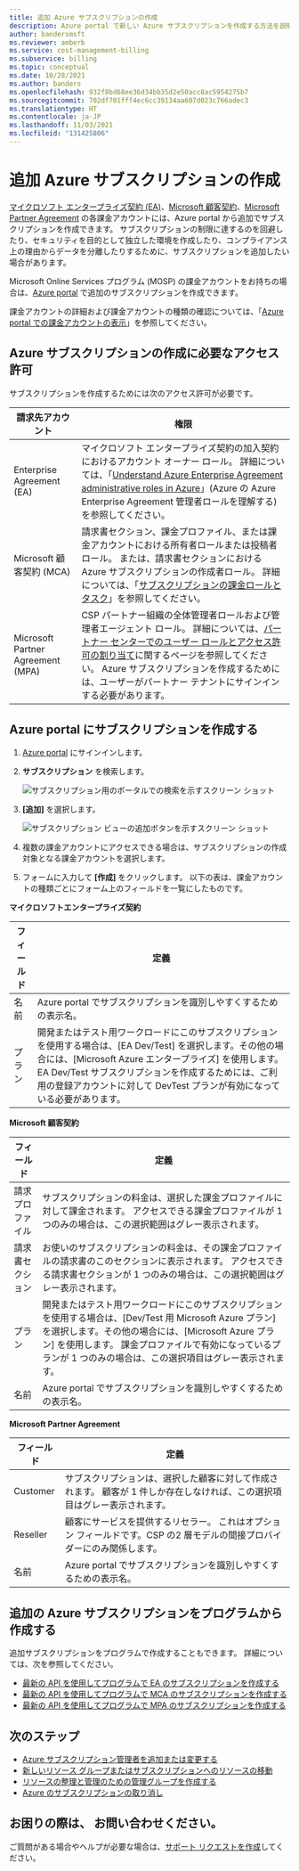 ```yaml
---
title: 追加 Azure サブスクリプションの作成
description: Azure portal で新しい Azure サブスクリプションを作成する方法を説明します。 課金アカウントのフォームに関する情報を参照して、使用可能なその他のリソースを確認してください。
author: bandersmsft
ms.reviewer: amberb
ms.service: cost-management-billing
ms.subservice: billing
ms.topic: conceptual
ms.date: 10/28/2021
ms.author: banders
ms.openlocfilehash: 932f8bd68ee36d34bb35d2e50acc8ac5954275b7
ms.sourcegitcommit: 702df701fff4ec6cc39134aa607d023c766adec3
ms.translationtype: HT
ms.contentlocale: ja-JP
ms.lasthandoff: 11/03/2021
ms.locfileid: "131425806"
---
```

# <a name="create-an-additional-azure-subscription"></a>追加 Azure サブスクリプションの作成

[マイクロソフト エンタープライズ契約 (EA)](https://azure.microsoft.com/pricing/enterprise-agreement/)、[Microsoft 顧客契約](https://azure.microsoft.com/pricing/purchase-options/microsoft-customer-agreement/)、[Microsoft Partner Agreement](https://www.microsoft.com/licensing/news/introducing-microsoft-partner-agreement) の各課金アカウントには、Azure portal から追加でサブスクリプションを作成できます。 サブスクリプションの制限に達するのを回避したり、セキュリティを目的として独立した環境を作成したり、コンプライアンス上の理由からデータを分離したりするために、サブスクリプションを追加したい場合があります。

Microsoft Online Services プログラム (MOSP) の課金アカウントをお持ちの場合は、[Azure portal](https://portal.azure.com/#blade/Microsoft_Azure_Billing/SubscriptionsBlade) で追加のサブスクリプションを作成できます。

課金アカウントの詳細および課金アカウントの種類の確認については、「[Azure portal での課金アカウントの表示](view-all-accounts.md)」を参照してください。

## <a name="permission-required-to-create-azure-subscriptions"></a>Azure サブスクリプションの作成に必要なアクセス許可

サブスクリプションを作成するためには次のアクセス許可が必要です。

|請求先アカウント  |権限  |
|---------|---------|
|Enterprise Agreement (EA) |  マイクロソフト エンタープライズ契約の加入契約におけるアカウント オーナー ロール。 詳細については、「[Understand Azure Enterprise Agreement administrative roles in Azure](understand-ea-roles.md)」(Azure の Azure Enterprise Agreement 管理者ロールを理解する) を参照してください。    |
|Microsoft 顧客契約 (MCA) |  請求書セクション、課金プロファイル、または課金アカウントにおける所有者ロールまたは投稿者ロール。 または、請求書セクションにおける Azure サブスクリプションの作成者ロール。  詳細については、「[サブスクリプションの課金ロールとタスク](understand-mca-roles.md#subscription-billing-roles-and-tasks)」を参照してください。    |
|Microsoft Partner Agreement (MPA) |   CSP パートナー組織の全体管理者ロールおよび管理者エージェント ロール。 詳細については、[パートナー センターでのユーザー ロールとアクセス許可の割り当て](/partner-center/permissions-overview)に関するページを参照してください。  Azure サブスクリプションを作成するためには、ユーザーがパートナー テナントにサインインする必要があります。   |

## <a name="create-a-subscription-in-the-azure-portal"></a>Azure portal にサブスクリプションを作成する

1. [Azure portal](https://portal.azure.com) にサインインします。
1. **サブスクリプション** を検索します。

   ![サブスクリプション用のポータルでの検索を示すスクリーン ショット](./media/create-subscription/billing-search-subscription-portal.png)

1. **[追加]** を選択します。

   ![サブスクリプション ビューの追加ボタンを示すスクリーン ショット](./media/create-subscription/subscription-add.png)

1. 複数の課金アカウントにアクセスできる場合は、サブスクリプションの作成対象となる課金アカウントを選択します。

1. フォームに入力して **[作成]** をクリックします。 以下の表は、課金アカウントの種類ごとにフォーム上のフィールドを一覧にしたものです。

**マイクロソフトエンタープライズ契約**

|フィールド  |定義  |
|---------|---------|
|名前     | Azure portal でサブスクリプションを識別しやすくするための表示名。  |
|プラン     | 開発またはテスト用ワークロードにこのサブスクリプションを使用する場合は、[EA Dev/Test] を選択します。その他の場合には、[Microsoft Azure エンタープライズ] を使用します。 EA Dev/Test サブスクリプションを作成するためには、ご利用の登録アカウントに対して DevTest プランが有効になっている必要があります。|

**Microsoft 顧客契約**

|フィールド  |定義  |
|---------|---------|
|請求プロファイル     | サブスクリプションの料金は、選択した課金プロファイルに対して課金されます。 アクセスできる課金プロファイルが 1 つのみの場合は、この選択範囲はグレー表示されます。     |
|請求書セクション     | お使いのサブスクリプションの料金は、その課金プロファイルの請求書のこのセクションに表示されます。 アクセスできる請求書セクションが 1 つのみの場合は、この選択範囲はグレー表示されます。  |
|プラン     | 開発またはテスト用ワークロードにこのサブスクリプションを使用する場合は、[Dev/Test 用 Microsoft Azure プラン] を選択します。その他の場合には、[Microsoft Azure プラン] を使用します。 課金プロファイルで有効になっているプランが 1 つのみの場合は、この選択項目はグレー表示されます。  |
|名前     | Azure portal でサブスクリプションを識別しやすくするための表示名。  |

**Microsoft Partner Agreement**

|フィールド  |定義  |
|---------|---------|
|Customer    | サブスクリプションは、選択した顧客に対して作成されます。 顧客が 1 件しか存在しなければ、この選択項目はグレー表示されます。  |
|Reseller    | 顧客にサービスを提供するリセラー。 これはオプション フィールドです。CSP の2 層モデルの間接プロバイダーにのみ関係します。 |
|名前     | Azure portal でサブスクリプションを識別しやすくするための表示名。  |

## <a name="create-an-additional-azure-subscription-programmatically"></a>追加の Azure サブスクリプションをプログラムから作成する

追加サブスクリプションをプログラムで作成することもできます。 詳細については、次を参照してください。

- [最新の API を使用してプログラムで EA のサブスクリプションを作成する](programmatically-create-subscription-enterprise-agreement.md)
- [最新の API を使用してプログラムで MCA のサブスクリプションを作成する](programmatically-create-subscription-microsoft-customer-agreement.md)
- [最新の API を使用してプログラムで MPA のサブスクリプションを作成する](Programmatically-create-subscription-microsoft-customer-agreement.md)

## <a name="next-steps"></a>次のステップ

- [Azure サブスクリプション管理者を追加または変更する](add-change-subscription-administrator.md)
- [新しいリソース グループまたはサブスクリプションへのリソースの移動](../../azure-resource-manager/management/move-resource-group-and-subscription.md)
- [リソースの整理と管理のための管理グループを作成する](../../governance/management-groups/create-management-group-portal.md)
- [Azure のサブスクリプションの取り消し](cancel-azure-subscription.md)

## <a name="need-help-contact-us"></a>お困りの際は、 お問い合わせください。

ご質問がある場合やヘルプが必要な場合は、[サポート リクエストを作成](https://go.microsoft.com/fwlink/?linkid=2083458)してください。